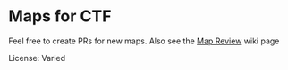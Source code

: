 # Maps for CTF

Feel free to create PRs for new maps.
Also see the [Map Review](https://github.com/MT-CTF/capturetheflag/wiki/Map-Reviews) wiki page

License: Varied
